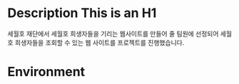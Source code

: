 Description
This is an H1
=============
세월호 재단에서 세월호 희생자들을 기리는 웹사이트를 만들어 줄 팀원에 선정되어 세월호 희생자들을 조회할 수 있는 웹 사이트를 프로젝트를 진행했습니다.

# Environment
